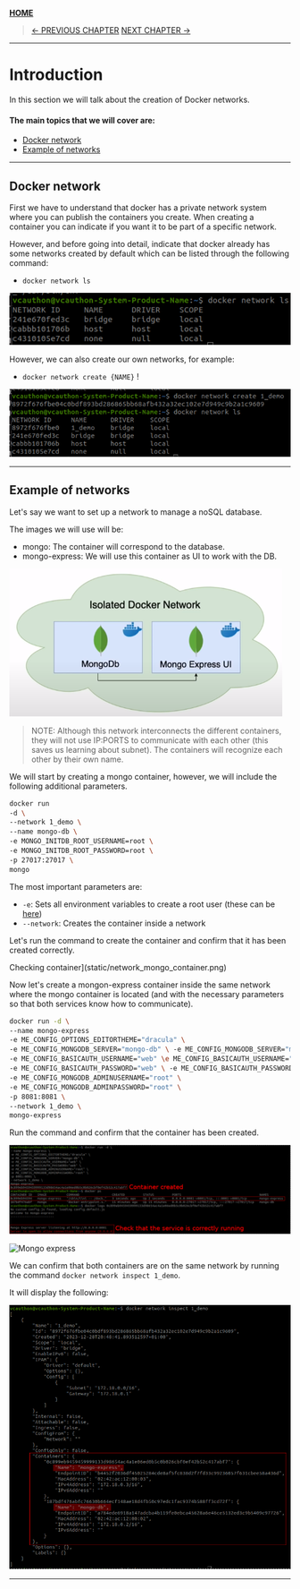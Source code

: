 [__HOME__](../../README.md)

> [<- PREVIOUS CHAPTER](./5-debugging.md) [NEXT CHAPTER ->](./7-docker-compose.md)
---
# Introduction

In this section we will talk about the creation of Docker networks.

#### The main topics that we will cover are:
- [Docker network](#docker-network)
- [Example of networks](#example-of-networks)

---

## Docker network

First we have to understand that docker has a private network system where you can publish the containers you create. When creating a container you can indicate if you want it to be part of a specific network.

However, and before going into detail, indicate that docker already has some networks created by default which can be listed through the following command:
- `docker network ls`

![List networks](static/network_ls.png)

However, we can also create our own networks, for example:
- `docker network create {NAME}` !

![Network created](static/network_create.png)

---

## Example of networks

Let's say we want to set up a network to manage a noSQL database.

The images we will use will be:
- mongo: The container will correspond to the database.
- mongo-express: We will use this container as UI to work with the DB.

![Infrastructure scheme](static/infrastructure_scheme.png)

> NOTE: Although this network interconnects the different containers, they will not use IP:PORTS to communicate with each other (this saves us learning about subnet). The containers will recognize each other by their own name.

We will start by creating a mongo container, however, we will include the following additional parameters.

```bash
docker run
-d \
--network 1_demo \
--name mongo-db \
-e MONGO_INITDB_ROOT_USERNAME=root \
-e MONGO_INITDB_ROOT_PASSWORD=root \
-p 27017:27017 \
mongo
```


The most important parameters are:
- `-e`: Sets all environment variables to create a root user (these can be [here](https://hub.docker.com/_/mongo))
- `--network`: Creates the container inside a network

Let's run the command to create the container and confirm that it has been created correctly.

Checking container](static/network_mongo_container.png)

Now let's create a mongon-express container inside the same network where the mongo container is located (and with the necessary parameters so that both services know how to communicate).

```bash
docker run -d \
--name mongo-express
-e ME_CONFIG_OPTIONS_EDITORTHEME="dracula" \
-e ME_CONFIG_MONGODB_SERVER="mongo-db" \ -e ME_CONFIG_MONGODB_SERVER="mongo-db" \
-e ME_CONFIG_BASICAUTH_USERNAME="web" \e ME_CONFIG_BASICAUTH_USERNAME="web" \
-e ME_CONFIG_BASICAUTH_PASSWORD="web" \ -e ME_CONFIG_BASICAUTH_PASSWORD="web" \ \
-e ME_CONFIG_MONGODB_ADMINUSERNAME="root" \
-e ME_CONFIG_MONGODB_ADMINPASSWORD="root" \
-p 8081:8081 \
--network 1_demo \
mongo-express
```

Run the command and confirm that the container has been created.

![Checking container 2](static/network_mongo_express_container.png)

![Mongo express](static/mongo_express_web.png)

We can confirm that both containers are on the same network by running the command `docker network inspect 1_demo`.

It will display the following:

![Network list](static/network_1_demo_list.png)

---
